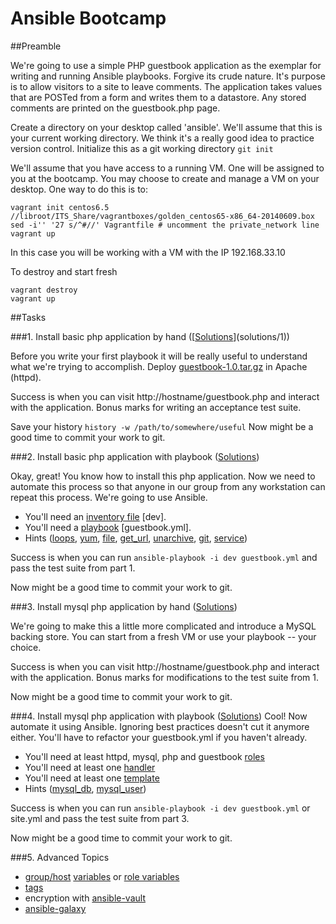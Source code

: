 Ansible Bootcamp
================

##Preamble

We're going to use a simple PHP guestbook application as the exemplar for writing and running Ansible playbooks. Forgive its crude nature. It's purpose is to allow visitors to a site to leave comments.  The application takes values that are POSTed from a form and writes them to a datastore.  Any stored comments are printed on the guestbook.php page. 

Create a directory on your desktop called 'ansible'.  We'll assume that this is your current working directory.  We think it's a really good idea to practice version control.  Initialize this as a git working directory ```git init```

We'll assume that you have access to a running VM.  One will be assigned to you at the bootcamp.  You may choose to create and manage a VM on your desktop.  One way to do this is to:


```
vagrant init centos6.5 //libroot/ITS_Share/vagrantboxes/golden_centos65-x86_64-20140609.box
sed -i'' '27 s/^#//' Vagrantfile # uncomment the private_network line
vagrant up
```

In this case you will be working with a VM with the IP 192.168.33.10

To destroy and start fresh

```
vagrant destroy
vagrant up
```

##Tasks

###1. Install basic php application by hand ([[Solutions](solutions/1)](solutions/1))

  Before you write your first playbook it will be really useful to understand what we're trying to accomplish.  Deploy [guestbook-1.0.tar.gz](https://github.com/pgwillia/guestbook/releases/tag/v1.0) in Apache (httpd).

  Success is when you can visit http://hostname/guestbook.php and interact with the application.  Bonus marks for writing an acceptance test suite.

  Save your history ```history -w /path/to/somewhere/useful``` Now might be a good time to commit your work to git.

###2. Install basic php application with playbook ([Solutions](solutions/2))

  Okay, great! You know how to install this php application.  Now we need to automate this process so that anyone in our group from any workstation can repeat this process.  We're going to use Ansible. 

 * You'll need an [inventory file](http://docs.ansible.com/intro_inventory.html) [dev].
 * You'll need a [playbook](http://docs.ansible.com/playbooks_intro.html#playbook-language-example) [guestbook.yml].
 * Hints ([loops](http://docs.ansible.com/playbooks_loops.html#standard-loops), [yum](http://docs.ansible.com/yum_module.html), [file](http://docs.ansible.com/file_module.html), [get_url](http://docs.ansible.com/get_url_module.html), [unarchive](http://docs.ansible.com/unarchive_module.html), [git](http://docs.ansible.com/git_module.html), [service](http://docs.ansible.com/service_module.html))

 Success is when you can run ``` ansible-playbook -i dev guestbook.yml ``` and pass the test suite from part 1. 
 
 Now might be a good time to commit your work to git.

###3. Install mysql php application by hand ([Solutions](solutions/3))

  We're going to make this a little more complicated and introduce a MySQL backing store. You can start from a fresh VM or use your playbook -- your choice.

  Success is when you can visit http://hostname/guestbook.php and interact with the application.  Bonus marks for modifications to the test suite from 1. 

  Now might be a good time to commit your work to git.

###4. Install mysql php application with playbook ([Solutions](solutions/4))
  Cool!  Now automate it using Ansible.  Ignoring best practices doesn't cut it anymore either.  You'll have to refactor your guestbook.yml if you haven't already.

  * You'll need at least httpd, mysql, php and guestbook [roles](http://docs.ansible.com/playbooks_roles.html#roles)
  * You'll need at least one [handler](http://docs.ansible.com/playbooks_intro.html#handlers-running-operations-on-change)
  * You'll need at least one [template](http://docs.ansible.com/playbooks_variables.html#using-variables-about-jinja2) 
  * Hints ([mysql_db](http://docs.ansible.com/mysql_db_module.html), [mysql_user](http://docs.ansible.com/mysql_user_module.html))

  Success is when you can run ``` ansible-playbook -i dev guestbook.yml ``` or site.yml and pass the test suite from part 3.

  Now might be a good time to commit your work to git.

###5. Advanced Topics
  * [group/host](http://docs.ansible.com/playbooks_best_practices.html#group-and-host-variables) [variables](http://docs.ansible.com/intro_inventory.html#splitting-out-host-and-group-specific-data) or [role variables](http://docs.ansible.com/playbooks_variables.html#variable-file-separation)
  * [tags](http://docs.ansible.com/playbooks_tags.html)
  * encryption with [ansible-vault](http://docs.ansible.com/playbooks_vault.html)
  * [ansible-galaxy](http://docs.ansible.com/galaxy.html)
